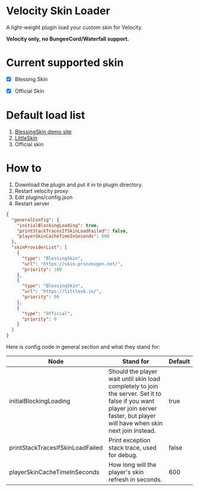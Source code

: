 # Velocity Skin Loader

A light-weight plugin load your custom skin for Velocity.

**Velocity only, no BungeeCord/Waterfall support.**

# Current supported skin

* [x] Blessing Skin
* [x] Official Skin


# Default load list

1. [BlessingSkin demo site](https://skin.prinzeugen.net/)
2. [LittleSkin](https://littlesk.in)
3. Official skin


# How to

1. Download the plugin and put it in to plugin directory.
2. Restart velocity proxy
3. Edit plugins/config.json
4. Restart server

```json
{
  "generalConfig": {
    "initialBlockingLoading": true,
    "printStackTracesIfSkinLoadFailed": false,
    "playerSkinCacheTimeInSeconds": 600
  },
  "skinProviderList": [
    {
      "type": "BlessingSkin",
      "url": "https://skin.prinzeugen.net/",
      "priority": 100
    },
    {
      "type": "BlessingSkin",
      "url": "https://littlesk.in/",
      "priority": 99
    },
    {
      "type": "Official",
      "priority": 0
    }
  ]
}
```

Here is config node in general section and what they stand for:

| Node                             | Stand for                                                                                                                                                                      | Default |
|----------------------------------|--------------------------------------------------------------------------------------------------------------------------------------------------------------------------------|---------|
| initialBlockingLoading           | Should the player wait until skin load completely to join the server. Set it to false if you want player join server faster, but player will have when skin next join instead. | true    |
| printStackTracesIfSkinLoadFailed | Print exception stack trace, used for debug.                                                                                                                                   | false   |
| playerSkinCacheTimeInSeconds     | How long will the player's skin refresh in seconds.                                                                                                                            | 600     |
